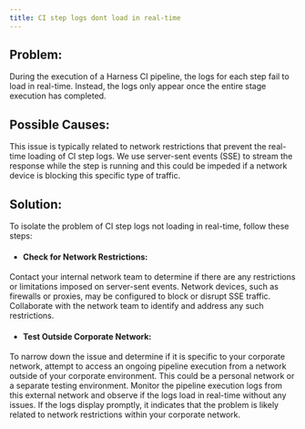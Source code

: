 ```yaml
---
title: CI step logs dont load in real-time
---
```


## Problem:

During the execution of a Harness CI pipeline, the logs for each step fail to load in real-time. Instead, the logs only appear once the entire stage execution has completed.

## Possible Causes:

This issue is typically related to network restrictions that prevent the real-time loading of CI step logs. We use server-sent events (SSE) to stream the response while the step is running and this could be impeded if a network device is blocking this specific type of traffic.

## Solution:

To isolate the problem of CI step logs not loading in real-time, follow these steps:

- #### Check for Network Restrictions:

Contact your internal network team to determine if there are any restrictions or limitations imposed on server-sent events. Network devices, such as firewalls or proxies, may be configured to block or disrupt SSE traffic. Collaborate with the network team to identify and address any such restrictions.

- #### Test Outside Corporate Network:

To narrow down the issue and determine if it is specific to your corporate network, attempt to access an ongoing pipeline execution from a network outside of your corporate environment. This could be a personal network or a separate testing environment. Monitor the pipeline execution logs from this external network and observe if the logs load in real-time without any issues. If the logs display promptly, it indicates that the problem is likely related to network restrictions within your corporate network.
